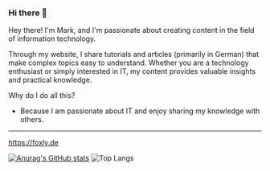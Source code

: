 ### Hi there 👋

Hey there! I'm Mark, and I'm passionate about creating content in the field of information technology.

Through my website, I share tutorials and articles (primarily in German) that make complex topics easy to understand. Whether you are a technology enthusiast or simply interested in IT, my content provides valuable insights and practical knowledge.

Why do I do all this? 
- Because I am passionate about IT and enjoy sharing my knowledge with others.

---
https://foxly.de

[![Anurag's GitHub stats](https://github-readme-stats.vercel.app/api?username=foxly-it&show_icons=true&theme=ocean_dark)](https://github.com/anuraghazra/github-readme-stats) ![Top Langs](https://github-readme-stats.vercel.app/api/top-langs/?username=foxly-it&layout=compact&theme=ocean_dark) 

